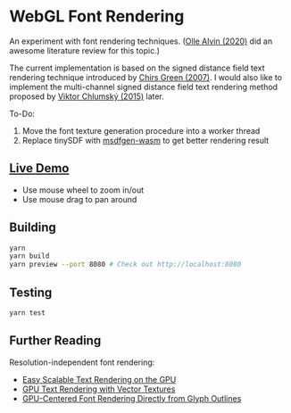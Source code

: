 # WebGL Font Rendering

An experiment with font rendering techniques.
([Olle Alvin (2020)](https://lup.lub.lu.se/luur/download?func=downloadFile&recordOId=9024910&fileOId=9024911) did an awesome literature review for this topic.)

The current implementation is based on the signed distance field text rendering technique introduced by [Chirs Green (2007)](https://steamcdn-a.akamaihd.net/apps/valve/2007/SIGGRAPH2007_AlphaTestedMagnification.pdf). I would also like to implement the multi-channel signed distance field text rendering method proposed by [Viktor Chlumský (2015)](https://github.com/Chlumsky/msdfgen/files/3050967/thesis.pdf) later.

To-Do:

1. Move the font texture generation procedure into a worker thread
2. Replace tinySDF with [msdfgen-wasm](https://github.com/painfulexistence/msdfgen-wasm) to get better rendering result

## [Live Demo](https://webgl-font-rendering.onrender.com)

- Use mouse wheel to zoom in/out
- Use mouse drag to pan around

## Building

```bash
yarn
yarn build
yarn preview --port 8080 # Check out http://localhost:8080
```

## Testing

```bash
yarn test
```

## Further Reading

Resolution-independent font rendering:

- [Easy Scalable Text Rendering on the GPU](https://medium.com/@evanwallace/easy-scalable-text-rendering-on-the-gpu-c3f4d782c5ac)
- [GPU Text Rendering with Vector Textures](https://wdobbie.com/post/gpu-text-rendering-with-vector-textures/)
- [GPU-Centered Font Rendering Directly from Glyph Outlines](https://jcgt.org/published/0006/02/02/)
